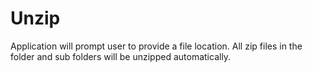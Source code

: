 # Unzip
Application will prompt user to provide a file location. All zip files in the folder and sub folders will be unzipped automatically.
